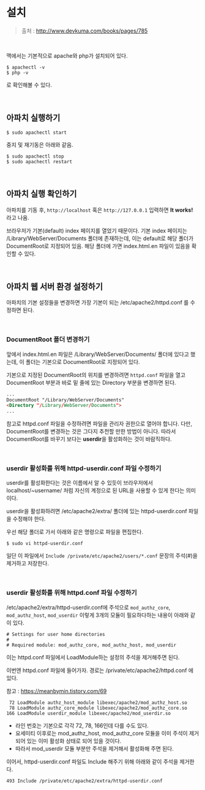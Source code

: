 # 설치

> 출처 : http://www.devkuma.com/books/pages/785

<br/>

맥에서는 기본적으로 apache와 php가 설치되어 있다.

```shell
$ apachectl -v
$ php -v
```

로 확인해볼 수 있다.

<br/>

## 아파치 실행하기

```shell
$ sudo apachectl start
```

중지 및 재기동은 아래와 같음.

```shell
$ sudo apachectl stop
$ sudo apachectl restart
```

<br/>

## 아파치 실행 확인하기

아파치를 기동 후, `http://localhost` 혹은 `http://127.0.0.1` 입력하면 **It works!** 라고 나옴.

브라우저가 기본(default) index 페이지를 열었기 때문이다. 기본 index 페이지는 /Library/WebServer/Documents 폴더에 존재하는데, 이는 default로 해당 폴더가 DocumentRoot로 지정되어 있음. 해당 폴더에 가면 index.html.en 파일이 있음을 확인할 수 있다.

<br/>

## 아파치 웹 서버 환경 설정하기

아파치의 기본 설정들을 변경하면 가장 기본이 되는 /etc/apache2/httpd.conf 를 수정하면 된다.

<br/>

### DocumentRoot 폴더 변경하기

앞에서 index.html.en 파일은 /Library/WebServer/Documents/ 폴더에 있다고 했는데, 이 폴더는 기본으로 DocumentRoot로 지정되어 있다.

기본으로 지정된 DocumentRoot의 위치를 변경하려면 `httpd.conf` 파일을 열고 DocumentRoot 부분과 바로 밑 줄에 있는 Directory 부분을 변경하면 된다.

```html
...
DocumentRoot "/Library/WebServer/Documents"
<Directory "/Library/WebServer/Documents">
...
```

참고로 httpd.conf 파일을 수정하려면 파일을 관리자 권한으로 열어야 합니다. 다만, DocumentRoot를 변경하는 것은 그다지 추천할 만한 방법이 아니다. 따라서 DocumentRoot를 바꾸기 보다는 **userdir**을 활성화하는 것이 바람직하다.

<br/>

### userdir 활성화를 위해 httpd-userdir.conf 파일 수정하기

userdir를 활성화한다는 것은 이름에서 알 수 있듯이 브라우저에서 localhost/~username/ 처럼 자신의 계정으로 된 URL을 사용할 수 있게 한다는 의미이다.

userdir을 활성화하려면 /etc/apache2/extra/ 폴더에 있는 httpd-userdir.conf 파일을 수정해야 한다.

우선 해당 폴더로 가서 아래와 같은 명령으로 파일을 편집한다.

```shell
$ sudo vi httpd-userdir.conf
```

일단 이 파일에서 `Include /private/etc/apache2/users/*.conf` 문장의 주석(#)을 제거하고 저장한다.

<br/>

### userdir 활성화를 위해 httpd.conf 파일 수정하기

/etc/apache2/extra/httpd-userdir.conf에 주석으로 `mod_authz_core`, `mod_authz_host`, `mod_userdir` 이렇게 3개의 모듈이 필요하다하는 내용이 아래와 같이 있다.

```shell
# Settings for user home directories
#
# Required module: mod_authz_core, mod_authz_host, mod_userdir
```

이는 httpd.conf 파일에서 LoadModule하는 설정의 주석을 제거해주면 된다.

이번엔 httpd.conf 파일에 들어가자. 경로는 /private/etc/apache2/httpd.conf 에 있다.

참고 : https://meanbymin.tistory.com/69

```shell
 72 LoadModule authz_host_module libexec/apache2/mod_authz_host.so
 78 LoadModule authz_core_module libexec/apache2/mod_authz_core.so
166 LoadModule userdir_module libexec/apache2/mod_userdir.so
```

- 라인 번호는 기본으로 각각 72, 78, 166인데 다를 수도 있다.
- 요세미티 이후로는 mod_authz_host, mod_authz_core 모듈을 이미 주석이 제거되어 있는 이미 활성화 상태로 되어 있을 것이다.
- 따라서 mod_userdir 모듈 부분만 주석을 제거해서 활성화해 주면 된다.

이어서, httpd-userdir.conf 파일도 Include 해주기 위해 아래와 같이 주석을 제거한다.

```shell
493 Include /private/etc/apache2/extra/httpd-userdir.conf
```